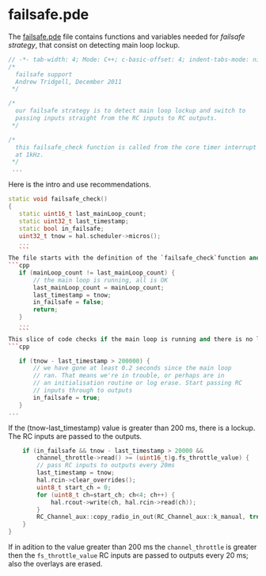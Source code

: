 # failsafe.pde

The [failsafe.pde](https://github.com/BeaglePilot/ardupilot/blob/master/APMrover2/failsafe.pde) file contains functions and variables needed for *failsafe strategy*, that consist on detecting main loop lockup.


```cpp
// -*- tab-width: 4; Mode: C++; c-basic-offset: 4; indent-tabs-mode: nil -*-
/*
  failsafe support
  Andrew Tridgell, December 2011
 */

/*
  our failsafe strategy is to detect main loop lockup and switch to
  passing inputs straight from the RC inputs to RC outputs.
 */

/*
  this failsafe_check function is called from the core timer interrupt
  at 1kHz.
 */
 ...
 ```
 Here is the intro and use recommendations.
 ```cpp
 static void failsafe_check()
{
    static uint16_t last_mainLoop_count;
    static uint32_t last_timestamp;
    static bool in_failsafe;
    uint32_t tnow = hal.scheduler->micros();
    ...
    ```
The file starts with the definition of the `failsafe_check`function and the definition of some internal variables of these function.
```cpp
    if (mainLoop_count != last_mainLoop_count) {
        // the main loop is running, all is OK
        last_mainLoop_count = mainLoop_count;
        last_timestamp = tnow;
        in_failsafe = false;
        return;
    }
    ...
    ```
This slice of code checks if the main loop is running and there is no lockup.
```cpp

    if (tnow - last_timestamp > 200000) {
        // we have gone at least 0.2 seconds since the main loop
        // ran. That means we're in trouble, or perhaps are in
        // an initialisation routine or log erase. Start passing RC
        // inputs through to outputs
        in_failsafe = true;
    }
...
```
If the (tnow-last_timestamp) value is greater than 200 ms, there is a lockup. The RC inputs are passed to the outputs.
```cpp
    if (in_failsafe && tnow - last_timestamp > 20000 &&
        channel_throttle->read() >= (uint16_t)g.fs_throttle_value) {
        // pass RC inputs to outputs every 20ms
        last_timestamp = tnow;
        hal.rcin->clear_overrides();
        uint8_t start_ch = 0;
        for (uint8_t ch=start_ch; ch<4; ch++) {
            hal.rcout->write(ch, hal.rcin->read(ch));
        }
        RC_Channel_aux::copy_radio_in_out(RC_Channel_aux::k_manual, true);
    }
}

```
If in adition to the value greater than 200 ms the `channel_throttle` is greater then the `fs_throttle_value` RC inputs are passed to outputs every 20 ms; also the overlays are erased.
